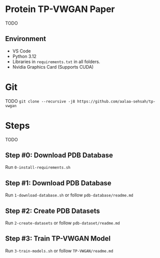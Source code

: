 # Protein TP-VWGAN Paper

TODO

## Environment

- VS Code
- Python 3.12
- Libraries in `requirements.txt` in all folders.
- Nvidia Graphics Card (Supports CUDA)

# Git

TODO
`git clone --recursive -j8 https://github.com/aalaa-sehsah/tp-vwgan`

# Steps

TODO

## Step #0: Download PDB Database

Run `0-install-requirements.sh`

## Step #1: Download PDB Database

Run `1-download-database.sh` or follow `pdb-database/readme.md`

## Step #2: Create PDB Datasets

Run `2-create-datasets` or follow `pdb-dataset/readme.md`

## Step #3: Train TP-VWGAN Model

Run `3-train-models.sh` or follow `TP-VWGAN/readme.md`